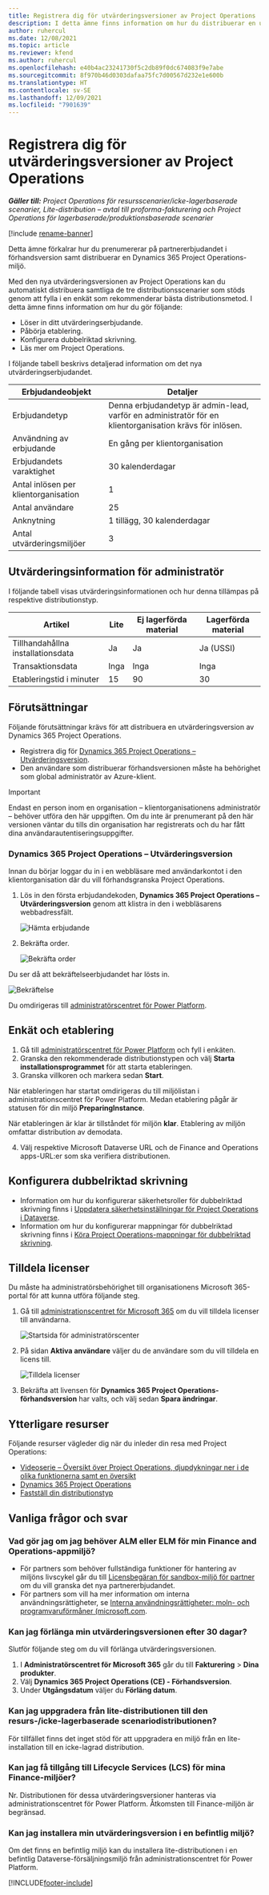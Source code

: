 ```yaml
---
title: Registrera dig för utvärderingsversioner av Project Operations
description: I detta ämne finns information om hur du distribuerar en utvärderingsversion av Dynamics 365 Project Operations.
author: ruhercul
ms.date: 12/08/2021
ms.topic: article
ms.reviewer: kfend
ms.author: ruhercul
ms.openlocfilehash: e40b4ac23241730f5c2db89f0dc674083f9e7abe
ms.sourcegitcommit: 8f970b46d0303dafaa75fc7d00567d232e1e600b
ms.translationtype: HT
ms.contentlocale: sv-SE
ms.lasthandoff: 12/09/2021
ms.locfileid: "7901639"
---
```

# <a name="sign-up-for-project-operations-trials"></a>Registrera dig för utvärderingsversioner av Project Operations 

_**Gäller till:** Project Operations för resursscenarier/icke-lagerbaserade scenarier, Lite-distribution – avtal till proforma-fakturering och Project Operations för lagerbaserade/produktionsbaserade scenarier_ 

[!include [rename-banner](~/includes/cc-data-platform-banner.md)]

Detta ämne förkalrar hur du prenumererar på partnererbjudandet i förhandsversion samt distribuerar en Dynamics 365 Project Operations-miljö.

Med den nya utvärderingsversionen av Project Operations kan du automatiskt distribuera samtliga de tre distributionsscenarier som stöds genom att fylla i en enkät som rekommenderar bästa distributionsmetod. I detta ämne finns information om hur du gör följande:

- Löser in ditt utvärderingserbjudande.
- Påbörja etablering.
- Konfigurera dubbelriktad skrivning.
- Läs mer om Project Operations. 

I följande tabell beskrivs detaljerad information om det nya utvärderingserbjudandet.

| **Erbjudandeobjekt**               | **Detaljer**                                  |
|------------------------------|----------------------------------------------|
| Erbjudandetyp                   | Denna erbjudandetyp är admin-lead, varför en administratör för en klientorganisation krävs för inlösen. |
| Användning av erbjudande                    | En gång per klientorganisation                          |
| Erbjudandets varaktighet               | 30 kalenderdagar                             |
| Antal inlösen per klientorganisation       | 1                                            |
| Antal användare              | 25                                           |
| Anknytning                    | 1 tillägg, 30 kalenderdagar               |
| Antal utvärderingsmiljöer | 3                                            |


## <a name="admin-trial-details"></a>Utvärderingsinformation för administratör
I följande tabell visas utvärderingsinformationen och hur denna tillämpas på respektive distributionstyp.

| **Artikel**                      | **Lite**                                     | **Ej lagerförda material** | **Lagerförda material** |
|-------------------------------|----------------------------------------------|---------------------------|-----------------------|
| Tillhandahållna installationsdata           | Ja                                          | Ja                       | Ja (USSI)            |
| Transaktionsdata            | Inga                                           | Inga                        | Inga                    |
| Etableringstid i minuter  | 15                                           | 90                        | 30                    |
 
## <a name="prerequisites"></a>Förutsättningar
Följande förutsättningar krävs för att distribuera en utvärderingsversion av Dynamics 365 Project Operations.

- Registrera dig för [Dynamics 365 Project Operations – Utvärderingsversion](https://www.aka.ms/try-po).
- Den användare som distribuerar förhandsversionen måste ha behörighet som global administratör av Azure-klient.

> [!IMPORTANT]
> Endast en person inom en organisation – klientorganisationens administratör – behöver utföra den här uppgiften. Om du inte är prenumerant på den här versionen väntar du tills din organisation har registrerats och du har fått dina användarautentiseringsuppgifter.

### <a name="dynamics-365-project-operations---preview-trial"></a>Dynamics 365 Project Operations – Utvärderingsversion 

Innan du börjar loggar du in i en webbläsare med användarkontot i den klientorganisation där du vill förhandsgranska Project Operations.

1. Lös in den första erbjudandekoden, **Dynamics 365 Project Operations – Utvärderingsversion** genom att klistra in den i webbläsarens webbadressfält.

    ![Hämta erbjudande](./media/16RedeemFirstOfferNew.png)

2. Bekräfta order.

    ![Bekräfta order](./media/17ConfirmOrderNew.png)

  Du ser då att bekräftelseerbjudandet har lösts in.

   ![Bekräftelse](./media/18OrderConfirmationNew.png)

  Du omdirigeras till [administratörscentret för Power Platform](https://admin.powerplatform.microsoft.com/projectoperationstrial).

## <a name="questionnaire-and-provisioning"></a>Enkät och etablering

1.  Gå till [administratörscentret för Power Platform](https://admin.powerplatform.com/projectoperationstrial) och fyll i enkäten.  
2.  Granska den rekommenderade distributionstypen och välj **Starta installationsprogrammet** för att starta etableringen.
3.  Granska villkoren och markera sedan **Start**.

   När etableringen har startat omdirigeras du till miljölistan i administrationscentret för Power Platform. Medan etablering pågår är statusen för din miljö **PreparingInstance**.
 
  När etableringen är klar är tillståndet för miljön **klar**. Etablering av miljön omfattar distribution av demodata.
 
4.  Välj respektive Microsoft Dataverse URL och de Finance and Operations apps-URL:er som ska verifiera distributionen.

## <a name="configuring-dual-write"></a>Konfigurera dubbelriktad skrivning
- Information om hur du konfigurerar säkerhetsroller för dubbelriktad skrivning finns i [Uppdatera säkerhetsinställningar för Project Operations i Dataverse](resource-provision-new-environment.md).
- Information om hur du konfigurerar mappningar för dubbelriktad skrivning finns i [Köra Project Operations-mappningar för dubbelriktad skrivning](resource-provision-new-environment.md#run-project-operations-dual-write-maps).

## <a name="assign-licenses"></a>Tilldela licenser

Du måste ha administratörsbehörighet till organisationens Microsoft 365-portal för att kunna utföra följande steg.

1. Gå till [administrationscentret för Microsoft 365](https://portal.office.com/) om du vill tilldela licenser till användarna.

   ![Startsida för administratörscenter](./media/14AdminPortal.png)

2. På sidan **Aktiva användare** väljer du de användare som du vill tilldela en licens till.

   ![Tilldela licenser](./media/15AssignLicenses.png)

3. Bekräfta att livensen för **Dynamics 365 Project Operations-förhandsversion** har valts, och välj sedan **Spara ändringar**.

## <a name="additional-resources"></a>Ytterligare resurser

Följande resurser vägleder dig när du inleder din resa med Project Operations:

- [Videoserie – Översikt över Project Operations, djupdykningar ner i de olika funktionerna samt en översikt](https://youtube.com/playlist?list=PLcakwueIHoT_LJ3Fr1tHnkPk5lioqE6uH)
- [Dynamics 365 Project Operations](/learn/modules/examine-dynamics-365-project-operations/)
- [Fastställ din distributionstyp](determine-deployment-type.md)

## <a name="frequently-asked-questions"></a>Vanliga frågor och svar

### <a name="what-if-i-require-alm-or-elm-for-my-finance-and-operations-apps-environment"></a>Vad gör jag om jag behöver ALM eller ELM för min Finance and Operations-appmiljö?

- För partners som behöver fullständiga funktioner för hantering av miljöns livscykel går du till [Licensbegäran för sandbox-miljö för partner](https://experience.dynamics.com/requestlicense) om du vill granska det nya partnererbjudandet. 
- För partners som vill ha mer information om interna användningsrättigheter, se [Interna användningsrättigheter: moln- och programvaruförmåner (microsoft.com](https://partner.microsoft.com/membership/internal-use-software).

### <a name="can-i-extend-my-trial-beyond-30-days"></a>Kan jag förlänga min utvärderingsversionen efter 30 dagar?
Slutför följande steg om du vill förlänga utvärderingsversionen.

1. I **Administratörscentret för Microsoft 365** går du till **Fakturering** > **Dina produkter**.
2. Välj **Dynamics 365 Project Operations (CE) - Förhandsversion**.
3. Under **Utgångsdatum** väljer du **Förläng datum**.

### <a name="can-i-upgrade-from-the-lite-deployment-to-the-resourcenon-stocked-based-scenario-deployment"></a>Kan jag uppgradera från lite-distributionen till den resurs-/icke-lagerbaserade scenariodistributionen?
För tillfället finns det inget stöd för att uppgradera en miljö från en lite-installation till en icke-lagrad distribution.

### <a name="can-i-access-lifecycle-services-lcs-for-my-finance-environments"></a>Kan jag få tillgång till Lifecycle Services (LCS) för mina Finance-miljöer?  
Nr. Distributionen för dessa utvärderingsversioner hanteras via administrationscentret för Power Platform. Åtkomsten till Finance-miljön är begränsad.

### <a name="can-i-install-my-trial-on-an-existing-environment"></a>Kan jag installera min utvärderingsversion i en befintlig miljö?
Om det finns en befintlig miljö kan du installera lite-distributionen i en befintlig Dataverse-försäljningsmiljö från administrationscentret för Power Platform.

[!INCLUDE[footer-include](../includes/footer-banner.md)]
